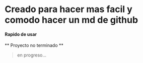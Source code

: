 # Creado para hacer mas facil y comodo hacer un md de github

#### Rapido de usar
** Proyecto no terminado **
> en progreso...
